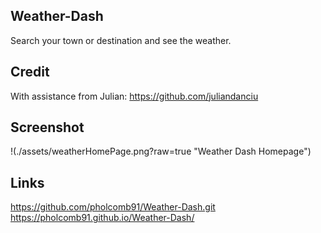 ## Weather-Dash
Search your town or destination and see the weather.

## Credit
With assistance from Julian: https://github.com/juliandanciu

## Screenshot
!(./assets/weatherHomePage.png?raw=true "Weather Dash Homepage")

## Links
https://github.com/pholcomb91/Weather-Dash.git
https://pholcomb91.github.io/Weather-Dash/
